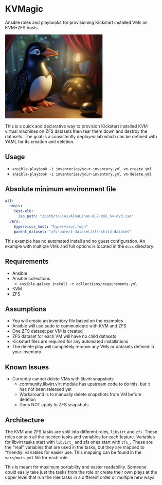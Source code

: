 # KVMagic
Ansible roles and playbooks for provisioning Kickstart installed VMs on KVM+ZFS hosts.

![KVMagic](docs/images/logo.png)

This is a quick and declarative way to provision Kickstart installed KVM virtual machines on ZFS datasets then tear them down and destroy the datasets.
The goal is a consistently deployed lab which can be defined with YAML for its creation and deletion.

## Usage
- ```ansible-playbook -i inventories/your-inventory.yml vm-create.yml```
- ```ansible-playbook -i inventories/your-inventory.yml vm-delete.yml```

## Absolute minimum environment file
```yaml
all:
  hosts:
    test-el8:
      iso_path: "/path/to/ios/AlmaLinux-8.7-x86_64-dvd.iso"
  vars:
    hypervisor_host: "hypervisor.fqdn"
    parent_dataset: "zfs-parent-dataset/zfs-child-dataset"
```
This example has no automated install and no guest configuration. An example with multiple VMs and full options is located in the ```docs``` directory.

## Requirements
- Ansible
- Ansible collections
  - ```ansible-galaxy install -r collections/requirements.yml```
- KVM
- ZFS

## Assumptions
- You will create an inventory file based on the examples
- Ansible will use sudo to communicate with KVM and ZFS
- One ZFS dataset per VM is created
- ZFS dataset for each VM will have no child datasets
- Kickstart files are required for any automated installations
- The delete play will completely remove any VMs or datasets defined in your inventory

## Known Issues
- Currently cannot delete VMs with libvirt snapshots
  - community.libvirt.virt module has upstream code to do this, but it has not been released yet
  - Workaround is to manually delete snapshots from VM before deletion
  - Does NOT apply to ZFS snapshots

## Architecture
The KVM and ZFS tasks are split into different roles, ```libvirt``` and ```zfs```. These roles contain all the needed tasks and variables for each feature.
Variables for libvirt tasks start with ```libvirt_``` and zfs ones start with ```zfs_```. These are the "real" variables that are used in the tasks,
but they are mapped to "friendly: variables for easier use. This mapping can be found in the ```vars/main.yml``` file for each role.

This is meant for maximum portability and easier readability. Someone could easily take just the tasks from the role or create their own plays at the
upper level that run the role tasks in a different order or multiple new ways.
